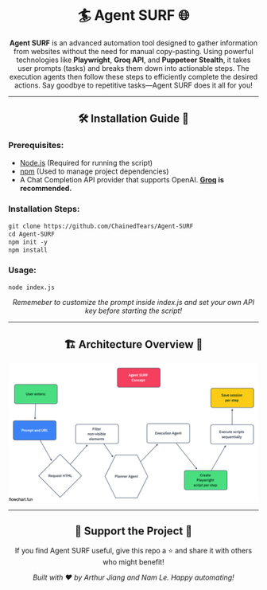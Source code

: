 <h1 align="center">🏄 Agent SURF 🌐</h1>

<p align="center">
  <strong>Agent SURF</strong> is an advanced automation tool designed to gather information from websites without the need for manual copy-pasting. 
  Using powerful technologies like <strong>Playwright</strong>, <strong>Groq API</strong>, and <strong>Puppeteer Stealth</strong>, 
  it takes user prompts (tasks) and breaks them down into actionable steps. The execution agents then follow these steps to 
  efficiently complete the desired actions. Say goodbye to repetitive tasks—Agent SURF does it all for you!
</p>

<hr>

<h2 align="center">🛠️ Installation Guide 📖</h2>

<h3>Prerequisites:</h3>
<ul>
  <li><a href="https://nodejs.org/en" target="_blank">Node.js</a> (Required for running the script)</li>
  <li><a href="https://www.npmjs.com/" target="_blank">npm</a> (Used to manage project dependencies)</li>
  <li>A Chat Completion API provider that supports OpenAI. <strong><a href="https://console.groq.com/keys" target="_blank">Groq</a> is recommended.</strong></li>
</ul>

<h3>Installation Steps:</h3>
<pre><code>git clone https://github.com/ChainedTears/Agent-SURF
cd Agent-SURF
npm init -y
npm install
</code></pre>

<h3>Usage:</h3>
<pre><code>node index.js</code></pre>

<p align="center">
  <em>Rememeber to customize the prompt inside index.js and set your own API key before starting the script!</em>
</p>

<hr>

<h2 align="center">🏗️ Architecture Overview 🧱</h2>
<img align="center" src="chart.png"/>

<hr>

<h2 align="center">🚀 Support the Project 💖</h2>
<p align="center">
  If you find Agent SURF useful, give this repo a ⭐ and share it with others who might benefit!
</p>
<p align="center"><em>Built with ❤️ by Arthur Jiang and Nam Le. Happy automating!</em></p>

